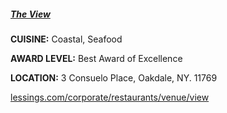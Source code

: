 <h5><a href="(//www.lessings.com/corporate/restaurants/venue/view" target="_blank">The View</a></h5>

**CUISINE:** Coastal, Seafood

**AWARD LEVEL:** Best Award of Excellence

**LOCATION:** 3 Consuelo Place, Oakdale, NY. 11769

<a href="//www.lessings.com/corporate/restaurants/venue/view" target="_blank">lessings.com/corporate/restaurants/venue/view</a>